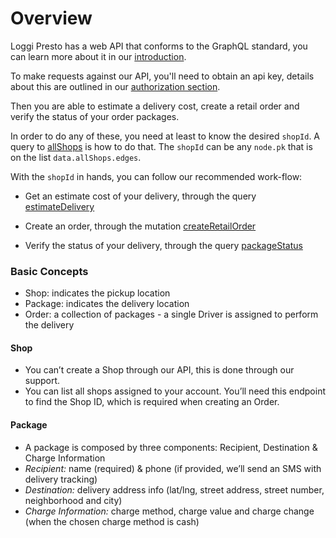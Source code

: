 # Overview

Loggi Presto has a web API that conforms to the GraphQL standard, you can learn more about it in our [introduction](/introduction/welcome).

To make requests against our API, you'll need to obtain an api key, details about this are outlined in our [authorization section](/introduction/authorization).

Then you are able to estimate a delivery cost, create a retail order and verify the status of your order packages.

In order to do any of these, you need at least to know the desired ```shopId```. A query to [allShops](/presto/all-shops) is how to do that. The ```shopId``` can be any ```node.pk``` that is on the list ```data.allShops.edges```.

With the ```shopId``` in hands, you can follow our recommended work-flow:

- Get an estimate cost of your delivery, through the query [estimateDelivery](/presto/estimate-delivery)

- Create an order, through the mutation [createRetailOrder](/presto/create-retail-order)

- Verify the status of your delivery, through the query [packageStatus](/presto/package-status)

### Basic Concepts
* Shop: indicates the pickup location
* Package: indicates the delivery location
* Order: a collection of packages - a single Driver is assigned to perform the delivery

#### Shop
* You can’t create a Shop through our API, this is done through our support.
* You can list all shops assigned to your account. You’ll need this endpoint to find the Shop ID, which is required when creating an Order.

#### Package
* A package is composed by three components: Recipient, Destination & Charge Information
* *Recipient:* name (required) & phone (if provided, we’ll send an SMS with delivery tracking)
* *Destination:* delivery address info (lat/lng, street address, street number, neighborhood and city)
* *Charge Information:* charge method, charge value and charge change (when the chosen charge method is cash)
